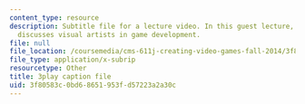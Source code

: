 ```yaml
---
content_type: resource
description: Subtitle file for a lecture video. In this guest lecture, Luigi Guatieri
  discusses visual artists in game development.
file: null
file_location: /coursemedia/cms-611j-creating-video-games-fall-2014/3f80583c0bd68651953fd57223a2a30c_gQHbZlo4Exo.srt
file_type: application/x-subrip
resourcetype: Other
title: 3play caption file
uid: 3f80583c-0bd6-8651-953f-d57223a2a30c
---
```

